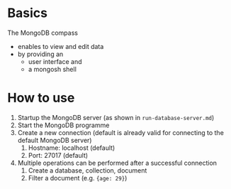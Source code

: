 # Basics

The MongoDB compass

- enables to view and edit data
- by providing an
  - user interface and
  - a mongosh shell

# How to use

1. Startup the MongoDB server (as shown in `run-database-server.md`)
2. Start the MongoDB programme
3. Create a new connection (default is already valid for connecting to the default MongoDB server)
   1. Hostname: localhost (default)
   2. Port: 27017 (default)
4. Multiple operations can be performed after a successful connection
   1. Create a database, collection, document
   2. Filter a document (e.g. `{age: 29}`)
